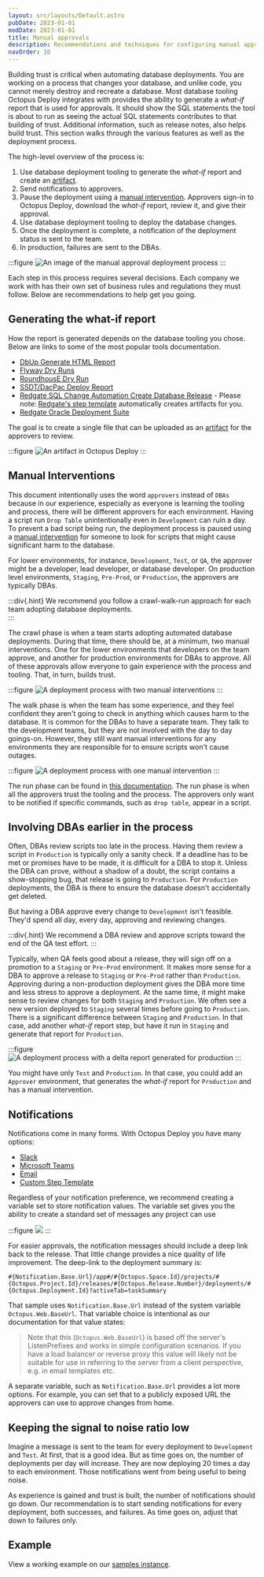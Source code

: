 ```yaml
---
layout: src/layouts/Default.astro
pubDate: 2023-01-01
modDate: 2023-01-01
title: Manual approvals
description: Recommendations and techniques for configuring manual approvals in an automated database deployment process.
navOrder: 10
---
```


Building trust is critical when automating database deployments.  You are working on a process that changes your database, and unlike code, you cannot merely destroy and recreate a database.  Most database tooling Octopus Deploy integrates with provides the ability to generate a *what-if* report that is used for approvals.  It should show the SQL statements the tool is about to run as seeing the actual SQL statements contributes to that building of trust.  Additional information, such as release notes, also helps build trust.  This section walks through the various features as well as the deployment process.

The high-level overview of the process is:

1. Use database deployment tooling to generate the *what-if* report and create an [artifact](/docs/projects/deployment-process/artifacts).
2. Send notifications to approvers.
3. Pause the deployment using a [manual intervention](/docs/projects/built-in-step-templates/manual-intervention-and-approvals).  Approvers sign-in to Octopus Deploy, download the *what-if* report, review it, and give their approval.
4. Use database deployment tooling to deploy the database changes.
5. Once the deployment is complete, a notification of the deployment status is sent to the team.
6. In production, failures are sent to the DBAs.

:::figure
![An image of the manual approval deployment process](/docs/deployments/databases/common-patterns/images/manual_approval_deployment_process.png)
:::

Each step in this process requires several decisions.  Each company we work with has their own set of business rules and regulations they must follow.  Below are recommendations to help get you going.

## Generating the what-if report

How the report is generated depends on the database tooling you chose.  Below are links to some of the most popular tools documentation.

- [DbUp Generate HTML Report](https://github.com/DbUp/DbUp/blob/master/docs/more-info/html-report/)
- [Flyway Dry Runs](https://flywaydb.org/documentation/dryruns)
- [RoundhousE Dry Run](https://github.com/chucknorris/roundhouse/wiki/ConfigurationOptions)
- [SSDT/DacPac Deploy Report](https://docs.microsoft.com/en-us/sql/tools/sqlpackage?view=sql-server-ver15#deployreport-parameters-and-properties)
- [Redgate SQL Change Automation Create Database Release](https://documentation.red-gate.com/sca4/deploying-database-changes/automated-deployments-with-sql-change-automation-projects/deploying-sql-change-automation-projects) - Please note: [Redgate's step template](https://library.octopus.com/step-templates/c20b70dc-69aa-42a1-85db-6d37341b63e3/actiontemplate-redgate-create-database-release) automatically creates artifacts for you.
- [Redgate Oracle Deployment Suite](https://octopus.com/blog/database-deployment-automation-for-oracle-using-octopus-and-redgate-tools)

The goal is to create a single file that can be uploaded as an [artifact](/docs/projects/deployment-process/artifacts) for the approvers to review.  

:::figure
![An artifact in Octopus Deploy](/docs/deployments/databases/common-patterns/images/manual_approval_artifacts.png)
:::

## Manual Interventions

This document intentionally uses the word `approvers` instead of `DBAs` because in our experience, especially as everyone is learning the tooling and process, there will be different approvers for each environment.  Having a script run `Drop Table` unintentionally even in `Development` can ruin a day.  To prevent a bad script being run, the deployment process is paused using a [manual intervention](/docs/projects/built-in-step-templates/manual-intervention-and-approvals) for someone to look for scripts that might cause significant harm to the database.

For lower environments, for instance, `Development`, `Test`, or `QA`, the approver might be a developer, lead developer, or database developer.  On production level environments, `Staging`, `Pre-Prod`, or `Production`, the approvers are typically DBAs.  

:::div{.hint}
We recommend you follow a crawl-walk-run approach for each team adopting database deployments.  
:::

The crawl phase is when a team starts adopting automated database deployments.  During that time, there should be, at a minimum, two manual interventions.  One for the lower environments that developers on the team approve, and another for production environments for DBAs to approve.  All of these approvals allow everyone to gain experience with the process and tooling.  That, in turn, builds trust.

:::figure
![A deployment process with two manual interventions](/docs/deployments/databases/common-patterns/images/manual_approval_two_manual_interventions.png)
:::

The walk phase is when the team has some experience, and they feel confident they aren't going to check in anything which causes harm to the database.  It is common for the DBAs to have a separate team.  They talk to the development teams, but they are not involved with the day to day goings-on. However, they still want manual interventions for any environments they are responsible for to ensure scripts won't cause outages.

:::figure
![A deployment process with one manual intervention](/docs/deployments/databases/common-patterns/images/manual_approval_one_manual_intervention.png)
:::

The run phase can be found in [this documentation](/docs/deployments/databases/common-patterns/automatic-approvals).  The run phase is when all the approvers trust the tooling and the process.  The approvers only want to be notified if specific commands, such as `drop table`, appear in a script.

## Involving DBAs earlier in the process

Often, DBAs review scripts too late in the process.  Having them review a script in `Production` is typically only a sanity check.  If a deadline has to be met or promises have to be made, it is difficult for a DBA to stop it.  Unless the DBA can prove, without a shadow of a doubt, the script contains a show-stopping bug, that release is going to `Production`.  For `Production` deployments, the DBA is there to ensure the database doesn't accidentally get deleted.

But having a DBA approve every change to `Development` isn't feasible.  They'd spend all day, every day, approving and reviewing changes.  

:::div{.hint}
We recommend a DBA review and approve scripts toward the end of the QA test effort.
:::

Typically, when QA feels good about a release, they will sign off on a promotion to a `Staging` or `Pre-Prod` environment.  It makes more sense for a DBA to approve a release to `Staging` or `Pre-Prod` rather than `Production`.  Approving during a non-production deployment gives the DBA more time and less stress to approve a deployment.  At the same time, it might make sense to review changes for both `Staging` and `Production`.   We often see a new version deployed to `Staging` several times before going to `Production`.  There is a significant difference between `Staging` and `Production`.  In that case, add another *what-if* report step, but have it run in `Staging` and generate that report for `Production`.

:::figure
![A deployment process with a delta report generated for production](/docs/deployments/databases/common-patterns/images/manual_approval_generate_delta_report_for_production.png)
:::

You might have only `Test` and `Production`.  In that case, you could add an `Approver` environment, that generates the *what-if* report for `Production` and has a manual intervention.  

## Notifications

Notifications come in many forms.  With Octopus Deploy you have many options:

- [Slack](https://library.octopus.com/step-templates/99e6f203-3061-4018-9e34-4a3a9c3c3179/actiontemplate-slack-send-simple-notification)
- [Microsoft Teams](https://library.octopus.com/step-templates/110a8b1e-4da4-498a-9209-ef8929c31168/actiontemplate-microsoft-teams-post-a-message)
- [Email](/docs/projects/built-in-step-templates/email-notifications)
- [Custom Step Template](/docs/projects/custom-step-templates)

Regardless of your notification preference, we recommend creating a variable set to store notification values.  The variable set gives you the ability to create a standard set of messages any project can use

:::figure
![](/docs/deployments/databases/common-patterns/images/manual_approval_notifications.png)
:::

For easier approvals, the notification messages should include a deep link back to the release.  That little change provides a nice quality of life improvement.  The deep-link to the deployment summary is:

`#{Notification.Base.Url}/app#/#{Octopus.Space.Id}/projects/#{Octopus.Project.Id}/releases/#{Octopus.Release.Number}/deployments/#{Octopus.Deployment.Id}?activeTab=taskSummary`

That sample uses `Notification.Base.Url` instead of the system variable `Octopus.Web.BaseUrl`.  That variable choice is intentional as our documentation for that value states:

> Note that this (`Octopus.Web.BaseUrl`) is based off the server's ListenPrefixes and works in simple configuration scenarios. If you have a load balancer or reverse proxy this value will likely not be suitable for use in referring to the server from a client perspective, e.g. in email templates etc.

A separate variable, such as `Notification.Base.Url` provides a lot more options.  For example, you can set that to a publicly exposed URL the approvers can use to approve changes from home.  

## Keeping the signal to noise ratio low

Imagine a message is sent to the team for every deployment to `Development` and `Test`.  At first, that is a good idea.  But as time goes on, the number of deployments per day will increase.  They are now deploying 20 times a day to each environment.  Those notifications went from being useful to being noise.  

As experience is gained and trust is built, the number of notifications should go down.  Our recommendation is to start sending notifications for every deployment, both successes, and failures.  As time goes on, adjust that down to failures only. 

## Example

View a working example on our [samples instance](https://samples.octopus.app/app#/Spaces-106/projects/dbup-sql-server-cloud-region/deployments).
